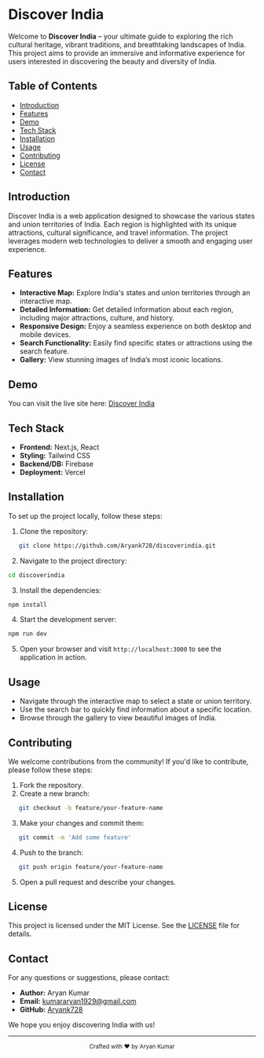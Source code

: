 # Discover India

Welcome to **Discover India** – your ultimate guide to exploring the rich cultural heritage, vibrant traditions, and breathtaking landscapes of India. This project aims to provide an immersive and informative experience for users interested in discovering the beauty and diversity of India.

## Table of Contents

* [Introduction](#introduction)
* [Features](#features)
* [Demo](#demo)
* [Tech Stack](#tech-stack)
* [Installation](#installation)
* [Usage](#usage)
* [Contributing](#contributing)
* [License](#license)
* [Contact](#contact)

## Introduction

Discover India is a web application designed to showcase the various states and union territories of India. Each region is highlighted with its unique attractions, cultural significance, and travel information. The project leverages modern web technologies to deliver a smooth and engaging user experience.

## Features

* **Interactive Map:** Explore India's states and union territories through an interactive map.
* **Detailed Information:** Get detailed information about each region, including major attractions, culture, and history.
* **Responsive Design:** Enjoy a seamless experience on both desktop and mobile devices.
* **Search Functionality:** Easily find specific states or attractions using the search feature.
* **Gallery:** View stunning images of India’s most iconic locations.

## Demo

You can visit the live site here: [Discover India](https://discoverindia.vercel.app/)

## Tech Stack

* **Frontend:** Next.js, React
* **Styling:** Tailwind CSS
* **Backend/DB:** Firebase
* **Deployment:** Vercel

## Installation

To set up the project locally, follow these steps:

1. Clone the repository:
   

```bash
   git clone https://github.com/Aryank728/discoverindia.git
   ```

2. Navigate to the project directory:

```bash
cd discoverindia
```

3. Install the dependencies:

```bash
npm install
```

4. Start the development server:

```bash
npm run dev
```

5. Open your browser and visit `http://localhost:3000` to see the application in action.

## Usage

* Navigate through the interactive map to select a state or union territory.
* Use the search bar to quickly find information about a specific location.
* Browse through the gallery to view beautiful images of India.

## Contributing

We welcome contributions from the community! If you'd like to contribute, please follow these steps:

1. Fork the repository.
2. Create a new branch:
   

```bash
   git checkout -b feature/your-feature-name
   ```

3. Make your changes and commit them:
   

```bash
   git commit -m 'Add some feature'
   ```

4. Push to the branch:
   

```bash
   git push origin feature/your-feature-name
   ```

5. Open a pull request and describe your changes.

## License

This project is licensed under the MIT License. See the [LICENSE](LICENSE) file for details.

## Contact

For any questions or suggestions, please contact:

* **Author:** Aryan Kumar
* **Email:** kumararyan1929@gmail.com
* **GitHub:** [Aryank728](https://github.com/Aryank728)

We hope you enjoy discovering India with us!

---

<p align="center">
  <sub>Crafted with ❤️ by Aryan Kumar</sub>
</p>
